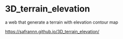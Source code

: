 # 3D_terrain_elevation
a web that generate a terrain with elevation contour map

 https://safrannn.github.io/3D_terrain_elevation/
